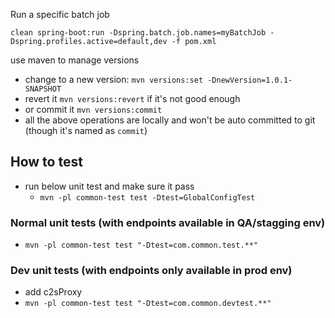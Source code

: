 Run a specific batch job
```
clean spring-boot:run -Dspring.batch.job.names=myBatchJob -Dspring.profiles.active=default,dev -f pom.xml
```

use maven to manage versions
- change to a new version: `mvn versions:set -DnewVersion=1.0.1-SNAPSHOT`
- revert it `mvn versions:revert` if it's not good enough
- or commit it `mvn versions:commit`
- all the above operations are locally and won't be auto committed to git (though it's named as `commit`)

## How to test
- run below unit test and make sure it pass
  - `mvn -pl common-test test -Dtest=GlobalConfigTest`
### Normal unit tests (with endpoints available in QA/stagging env)
- `mvn -pl common-test test "-Dtest=com.common.test.**"`
### Dev unit tests (with endpoints only available in prod env)
- add c2sProxy
- `mvn -pl common-test test "-Dtest=com.common.devtest.**"`
